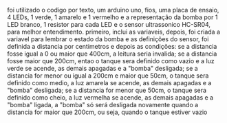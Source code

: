 foi utilizado o codigo por texto, um arduino uno, fios, uma placa de ensaio, 4 LEDs, 1 verde, 1 amarelo e 1 vermelho e a representação da bomba por 1 LED branco, 1 resistor para cada LED e o sensor ultrassonico HC-SR04, para melhor entendimento.
primeiro, inclui as variaveis, depois, foi criada a variavel para lembrar o estado da bomba e as definições do sensor,
foi definida a distancia por centimetros e depois as condições: se a distancia fosse igual a 0 ou maior que 400cm, a leitura seria invalida;
se a distancia fosse maior que 200cm, entao o tanque sera definido como vazio e a luz verde se acende, as demais apagadas e a "bomba" desligada;
se a distancia for menor ou igual a 200cm e maior que 50cm, o tanque sera definido como medio, a luz amarela se acende, as demais apagadas e a "bomba" desligada;
se a distancia for menor que 50cm, o tanque sera definido como cheio, a luz vermelha se acende, as demais apagadas e a "bomba" ligada, a "bomba" só será desligada novamente quando a distancia for maior que 200cm, ou seja, quando o tanque estiver vazio
